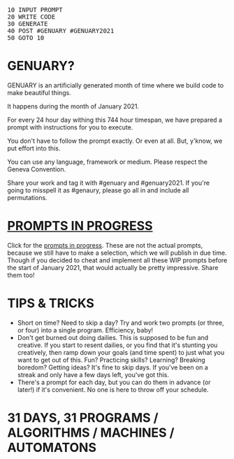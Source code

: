 <pre>
10 INPUT PROMPT
20 WRITE CODE
30 GENERATE
40 POST #GENUARY #GENUARY2021
50 GOTO 10<span class="cursor"></span>
</pre>

# GENUARY?

GENUARY is an artificially generated month of time where we build code to make beautiful things.

It happens during the month of January 2021.

For every 24 hour day withing this 744 hour timespan, we have prepared a prompt with instructions for you to execute.

You don't have to follow the prompt exactly. Or even at all. But, y'know, we put effort into this.

You can use any language, framework or medium. Please respect the Geneva Convention.

Share your work and tag it with #genuary and #genuary2021. If you're going to misspell it as #genaury, please go all in and include all permutations.

# [PROMPTS IN PROGRESS](prompts)

Click for the [prompts in progress](prompts). These are not the actual prompts, because we still have to make a selection, which we will publish in due time. Though if you decided to cheat and implement all these WIP prompts before the start of January 2021, that would actually be pretty impressive. Share them too!

# TIPS & TRICKS

* Short on time? Need to skip a day? Try and work two prompts (or three, or four) into a single program. Efficiency, baby!
* Don't get burned out doing dailies. This is supposed to be fun and creative. If you start to resent dailies, or you find that it's stunting you creatively, then ramp down your goals (and time spent) to just what you want to get out of this. Fun? Practicing skills? Learning? Breaking boredom? Getting ideas? It's fine to skip days. If you've been on a streak and only have a few days left, you've got this.
* There's a prompt for each day, but you can do them in advance (or later!) if it's convenient. No one is here to throw off your schedule.

# 31 DAYS, 31 PROGRAMS / ALGORITHMS / MACHINES / AUTOMATONS
